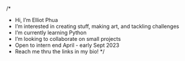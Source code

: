  /*
 *  Hi, I’m Elliot Phua
 *  I’m interested in creating stuff, making art, and tackling challenges
 *  I’m currently learning Python
 *  I’m looking to collaborate on small projects
 *  Open to intern end April - early Sept 2023
 *  Reach me thru the links in my bio!
 */
<!---
ElliotMonde/ElliotMonde is a ✨ special ✨ repository because its `README.md` (this file) appears on your GitHub profile.
You can click the Preview link to take a look at your changes.
--->
